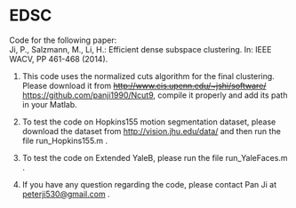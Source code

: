 # EDSC
Code for the following paper:  
Ji, P., Salzmann, M., Li, H.: Efficient dense subspace clustering. In:  IEEE WACV, PP 461-468 (2014).

1. This code uses the normalized cuts algorithm for the final clustering. Please download it from ~~http://www.cis.upenn.edu/~jshi/software/~~ https://github.com/panji1990/Ncut9, compile it properly and add its path in your Matlab.

2. To test the code on Hopkins155 motion segmentation dataset, please download the dataset from http://vision.jhu.edu/data/ and then run the file run_Hopkins155.m .

3. To test the code on Extended YaleB, please run the file run_YaleFaces.m .

4. If you have any question regarding the code, please contact Pan Ji at peterji530@gmail.com .
